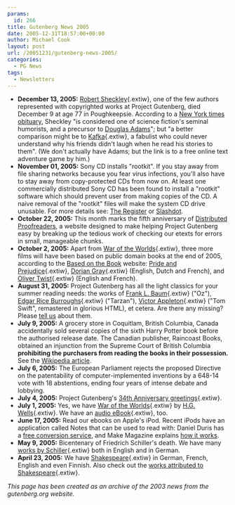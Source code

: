 ```yaml
---
params:
  id: 266
title: Gutenberg News 2005
date: 2005-12-31T18:57:00+00:00
author: Michael Cook
layout: post
url: /20051231/gutenberg-news-2005/
categories:
  - PG News
tags:
  - Newsletters
---
```

  * **December 13, 2005:** [Robert Sheckley](http://www.gutenberg.org/authors/Robert_Sheckley "author:Robert_Sheckley"){.extiw}, one of the few authors represented with copyrighted works at Project Gutenberg, died December 9 at age 77 in Poughkeepsie. According to a <a href="http://www.sheckley.com/" class="external text" title="http://www.sheckley.com" rel="nofollow">New York times obituary</a>, Sheckley "is considered one of science fiction's seminal humorists, and a precursor to <a href="http://www.douglasadams.com/creations/infocomjava.html" class="external text" title="http://www.douglasadams.com/creations/infocomjava.html" rel="nofollow">Douglas Adams</a>"; but "a better comparison might be to [Kafka](http://www.gutenberg.org/authors/Franz_Kafka "author:Franz_Kafka"){.extiw}, a fabulist who could never understand why his friends didn't laugh when he read his stories to them". (We don't actually have Adams; but the link is to a free online text adventure game by him.)
  * **November 01, 2005:** Sony CD installs "rootkit". If you stay away from file sharing networks because you fear virus infections, you'll also have to stay away from copy-protected CDs from now on. At least one commercially distributed Sony CD has been found to install a "rootkit" software which should prevent user from making copies of the CD. A naive removal of the "rootkit" files will make the system CD drive unusable. For more details see: <a href="http://www.theregister.co.uk/2005/11/01/sony_rootkit_drm/" class="external text" title="http://www.theregister.co.uk/2005/11/01/sony_rootkit_drm/" rel="nofollow">The Register</a> or <a href="http://it.slashdot.org/article.pl?sid=05/10/31/2016223" class="external text" title="http://it.slashdot.org/article.pl?sid=05/10/31/2016223" rel="nofollow">Slashdot</a>.
  * **October 22, 2005:** This month marks the fifth anniversary of <a href="http://www.pgdp.net/" class="external text" title="http://www.pgdp.net" rel="nofollow">Distributed Proofreaders</a>, a website designed to make helping Project Gutenberg easy by breaking up the tedious work of checking our etexts for errors in small, manageable chunks.
  * **October 2, 2005:** Apart from [War of the Worlds](http://www.gutenberg.org/ebooks/36 "ebook:36"){.extiw}, three more films will have been based on public domain books at the end of 2005, according to the <a href="http://www.mcpl.lib.mo.us/readers/movies/" class="external text" title="http://www.mcpl.lib.mo.us/readers/movies/" rel="nofollow">Based on the Book</a> website: [Pride and Prejudice](http://www.gutenberg.org/ebooks/1342 "ebook:1342"){.extiw}, [Dorian Gray](http://www.gutenberg.org/authors/Oscar_Wilde "author:Oscar_Wilde"){.extiw} (English, Dutch and French), and [Oliver Twist](http://www.gutenberg.org/authors/Charles_Dickens "author:Charles_Dickens"){.extiw} (English and French).
  * **August 31, 2005:** Project Gutenberg has all the light classics for your summer reading needs: the works of [Frank L. Baum](http://www.gutenberg.org/authors/Frank_Baum "author:Frank_Baum"){.extiw} ("Oz"), [Edgar Rice Burroughs](http://www.gutenberg.org/authors/Edgar_Rice_Burroughs "author:Edgar_Rice_Burroughs"){.extiw} ("Tarzan"), [Victor Appleton](http://www.gutenberg.org/authors/Victor_Appleton "author:Victor_Appleton"){.extiw} ("Tom Swift", remastered in glorious HTML), et cetera. Are there any missing? Please [tell us](http://www.gutenberg.org/wiki/Gutenberg:Contact_Information "Gutenberg:Contact Information") about them.
  * **July 9, 2005:** A grocery store in Coquitlam, British Columbia, Canada accidentally sold several copies of the sixth Harry Potter book before the authorised release date. The Canadian publisher, Raincoast Books, obtained an injunction from the Supreme Court of British Columbia **prohibiting the purchasers from reading the books in their possession.** See the <a href="http://en.wikipedia.org/wiki/Harry_Potter_and_the_Half-Blood_Prince" class="external text" title="http://en.wikipedia.org/wiki/Harry_Potter_and_the_Half-Blood_Prince" rel="nofollow">Wikipedia article</a>.
  * **July 6, 2005:** The European Parliament rejects the proposed Directive on the patentability of computer-implemented inventions by a 648-14 vote with 18 abstentions, ending four years of intense debate and lobbying.
  * **July 4, 2005:** Project Gutenberg's [34th Anniversary greetings](http://www.gutenberg.org/events/34-years.txt "pg:events/34-years.txt"){.extiw}.
  * **July 1, 2005:** Yes, we have [War of the Worlds](http://www.gutenberg.org/ebooks/36 "ebook:36"){.extiw} by [H.G. Wells](http://www.gutenberg.org/authors/Herbert_George_Wells "author:Herbert_George_Wells"){.extiw}. We have an [audio eBook](http://www.gutenberg.org/ebooks/8976 "ebook:8976"){.extiw}, too.
  * **June 17, 2005:** Read our ebooks on Apple's iPod. Recent iPods have an application called Notes that can be used to read with: Daniel Duris has a <a href="http://www.ambience.sk/ipod-ebook-creator/ipod-book-notes-text-conversion.php" class="external text" title="http://www.ambience.sk/ipod-ebook-creator/ipod-book-notes-text-conversion.php" rel="nofollow">free conversion service</a>, and Make Magazine explains <a href="http://www.makezine.com/blog/archive/2005/06/make_ebooks_for.html" class="external text" title="http://www.makezine.com/blog/archive/2005/06/make_ebooks_for.html" rel="nofollow">how it works</a>.
  * **May 9, 2005:** Bicentenary of Friedrich Schiller's death. We have many [works by Schiller](http://www.gutenberg.org/authors/Friedrich_Schiller "author:Friedrich_Schiller"){.extiw} both in English and in German.
  * **April 23, 2005:** We have [Shakespeare](http://www.gutenberg.org/authors/William_Shakespeare "author:William_Shakespeare"){.extiw} in German, French, English and even Finnish. Also check out the [works attributed to Shakespeare](http://www.gutenberg.org/authors/Spurious_Shakespeare "author:Spurious_Shakespeare"){.extiw}.

_This page has been created as an archive of the 2003 news from the gutenberg.org website._
